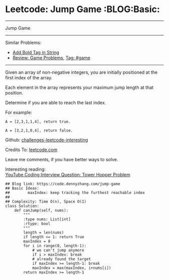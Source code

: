 # Leetcode: Jump Game     :BLOG:Basic:


---

Jump Game  

---

Similar Problems:  
-   [Add Bold Tag in String](https://code.dennyzhang.com/add-bold-tag-in-string)
-   [Review: Game Problems](https://code.dennyzhang.com/review-game), [Tag: #game](https://code.dennyzhang.com/tag/game)

---

Given an array of non-negative integers, you are initially positioned at the first index of the array.  

Each element in the array represents your maximum jump length at that position.  

Determine if you are able to reach the last index.  

For example:  

    A = [2,3,1,1,4], return true.
    
    A = [3,2,1,0,4], return false.

Github: [challenges-leetcode-interesting](https://github.com/DennyZhang/challenges-leetcode-interesting/tree/master/jump-game)  

Credits To: [leetcode.com](https://leetcode.com/problems/jump-game/description/)  

Leave me comments, if you have better ways to solve.  

Interesting reading:  
[YouTube Coding Interview Question: Tower Hopper Problem](https://www.youtube.com/watch?v=kHWy5nEfRIQ&list=PLBZBJbE_rGRVnpitdvpdY9952IsKMDuev&index=11)  

    ## Blog link: https://code.dennyzhang.com/jump-game
    ## Basic Ideas:
    ##        maxIndex: keep tracking the furthest reachable index
    ##
    ## Complexity: Time O(n), Space O(1)
    class Solution:
        def canJump(self, nums):
            """
            :type nums: List[int]
            :rtype: bool
            """
            length = len(nums)
            if length <= 1: return True
            maxIndex = 0
            for i in range(0, length-1):
                # we can't jump anymore
                if i > maxIndex: break
                # already found the target
                if maxIndex >= length-1: break
                maxIndex = max(maxIndex, i+nums[i])
            return maxIndex >= length-1